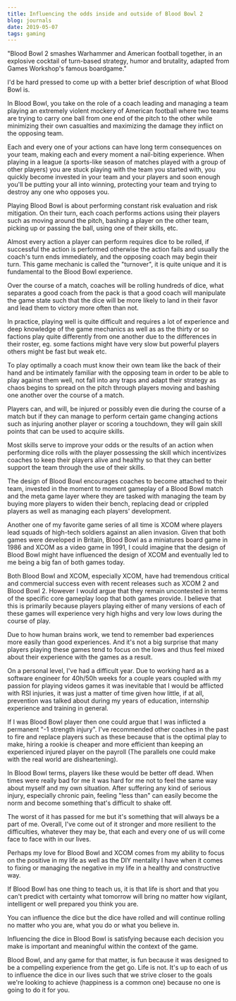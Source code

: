 ```yaml
---
title: Influencing the odds inside and outside of Blood Bowl 2
blog: journals
date: 2019-05-07
tags: gaming
---
```

"Blood Bowl 2 smashes Warhammer and American football together, in an explosive cocktail of turn-based strategy, humor and brutality, adapted from Games Workshop's famous boardgame."

I'd be hard pressed to come up with a better brief description of what Blood Bowl is.

In Blood Bowl, you take on the role of a coach leading and managing a team playing an extremely violent mockery of American football where two teams are trying to carry one ball from one end of the pitch to the other while minimizing their own casualties and maximizing the damage they inflict on the opposing team.

Each and every one of your actions can have long term consequences on your team, making each and every moment a nail-biting experience. When playing in a league (a sports-like season of matches played with a group of other players) you are stuck playing with the team you started with, you quickly become invested in your team and your players and soon enough you'll be putting your all into winning, protecting your team and trying to destroy any one who opposes you.

Playing Blood Bowl is about performing constant risk evaluation and risk mitigation. On their turn, each coach performs actions using their players such as moving around the pitch, bashing a player on the other team, picking up or passing the ball, using one of their skills, etc.

Almost every action a player can perform requires dice to be rolled, if successful the action is performed otherwise the action fails and usually the coach's turn ends immediately, and the opposing coach may begin their turn. This game mechanic is called the "turnover", it is quite unique and it is fundamental to the Blood Bowl experience.

Over the course of a match, coaches will be rolling hundreds of dice, what separates a good coach from the pack is that a good coach will manipulate the game state such that the dice will be more likely to land in their favor and lead them to victory more often than not.

In practice, playing well is quite difficult and requires a lot of experience and deep knowledge of the game mechanics as well as as the thirty or so factions play quite differently from one another due to the differences in their roster, eg. some factions might have very slow but powerful players others might be fast but weak etc.

To play optimally a coach must know their own team like the back of their hand and be intimately familiar with the opposing team in order to be able to play against them well, not fall into any traps and adapt their strategy as chaos begins to spread on the pitch through players moving and bashing one another over the course of a match.

Players can, and will, be injured or possibly even die during the course of a match but if they can manage to perform certain game changing actions such as injuring another player or scoring a touchdown, they will gain skill points that can be used to acquire skills.

Most skills serve to improve your odds or the results of an action when performing dice rolls with the player possessing the skill which incentivizes coaches to keep their players alive and healthy so that they can better support the team through the use of their skills.

The design of Blood Bowl encourages coaches to become attached to their team, invested in the moment to moment gameplay of a Blood Bowl match and the meta game layer where they are tasked with managing the team by buying more players to widen their bench, replacing dead or crippled players as well as managing each players' development.

Another one of my favorite game series of all time is XCOM where players lead squads of high-tech soldiers against an alien invasion. Given that both games were developed in Britain, Blood Bowl as a miniatures board game in 1986 and XCOM as a video game in 1991, I could imagine that the design of Blood Bowl might have influenced the design of XCOM and eventually led to me being a big fan of both games today.

Both Blood Bowl and XCOM, especially XCOM, have had tremendous critical and commercial success even with recent releases such as XCOM 2 and Blood Bowl 2. However I would argue that they remain uncontested in terms of the specific core gameplay loop that both games provide. I believe that this is primarily because players playing either of many versions of each of these games will experience very high highs and very low lows during the course of play.

Due to how human brains work, we tend to remember bad experiences more easily than good experiences. And it's not a big surprise that many players playing these games tend to focus on the lows and thus feel mixed about their experience with the games as a result.

On a personal level, I've had a difficult year. Due to working hard as a software engineer for 40h/50h weeks for a couple years coupled with my passion for playing videos games it was inevitable that I would be afflicted with RSI injuries, it was just a matter of time given how little, if at all, prevention was talked about during my years of education, internship experience and training in general.

If I was Blood Bowl player then one could argue that I was inflicted a permanent "-1 strength injury". I've recommended other coaches in the past to fire and replace players such as these because that is the optimal play to make, hiring a rookie is cheaper and more efficient than keeping an experienced injured player on the payroll (The parallels one could make with the real world are disheartening).

In Blood Bowl terms, players like these would be better off dead. When times were really bad for me it was hard for me not to feel the same way about myself and my own situation. After suffering any kind of serious injury, especially chronic pain, feeling "less than" can easily become the norm and become something that's difficult to shake off.

The worst of it has passed for me but it's something that will always be a part of me. Overall, I've come out of it stronger and more resilient to the difficulties, whatever they may be, that each and every one of us will come face to face with in our lives.

Perhaps my love for Blood Bowl and XCOM comes from my ability to focus on the positive in my life as well as the DIY mentality I have when it comes to fixing or managing the negative in my life in a healthy and constructive way.

If Blood Bowl has one thing to teach us, it is that life is short and that you can't predict with certainty what tomorrow will bring no matter how vigilant, intelligent or well prepared you think you are.

You can influence the dice but the dice have rolled and will continue rolling no matter who you are, what you do or what you believe in.

Influencing the dice in Blood Bowl is satisfying because each decision you make is important and meaningful within the context of the game.

Blood Bowl, and any game for that matter, is fun because it was designed to be a compelling experience from the get go. Life is not. It's up to each of us to influence the dice in our lives such that we strive closer to the goals we're looking to achieve (happiness is a common one) because no one is going to do it for you.
